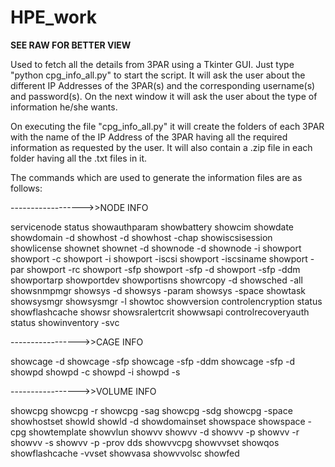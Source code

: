 # HPE_work
****SEE RAW FOR BETTER VIEW****

Used to fetch all the details from 3PAR using a Tkinter GUI. 
Just type "python cpg_info_all.py" to start the script.
It will ask the user about the different IP Addresses of the 3PAR(s) and the corresponding username(s) and password(s).
On the next window it will ask the user about the type of information he/she wants.

On executing the file "cpg_info_all.py" it will create the folders of each 3PAR with the name of the IP Address of the 3PAR having all the required information as requested by the user.
It will also contain a .zip file in each folder having all the .txt files in it.

The commands which are used to generate the information files are as follows:

------------------>>NODE INFO

servicenode status
showauthparam
showbattery
showcim
showdate
showdomain -d
showhost -d
showhost -chap
showiscsisession
showlicense
shownet
shownet -d
shownode -d
shownode -i
showport
showport -c
showport -i
showport -iscsi
showport -iscsiname
showport -par
showport -rc
showport -sfp
showport -sfp -d
showport -sfp -ddm
showportarp
showportdev
showportisns
showrcopy -d
showsched -all
showsnmpmgr
showsys -d
showsys -param
showsys -space
showtask
showsysmgr
showsysmgr -l
showtoc
showversion
controlencryption status
showflashcache
showsr
showsralertcrit
showwsapi
controlrecoveryauth status
showinventory -svc

----------------->>CAGE INFO

showcage -d
showcage -sfp
showcage -sfp -ddm
showcage -sfp -d
showpd
showpd -c
showpd -i
showpd -s

----------------->>VOLUME INFO

showcpg
showcpg -r
showcpg -sag
showcpg -sdg
showcpg -space
showhostset
showld
showld -d
showdomainset
showspace
showspace -cpg
showtemplate
showvlun
showvv
showvv -d
showvv -p
showvv -r
showvv -s
showvv -p -prov dds
showvvcpg
showvvset
showqos
showflashcache -vvset
showvasa
showvvolsc
showfed


